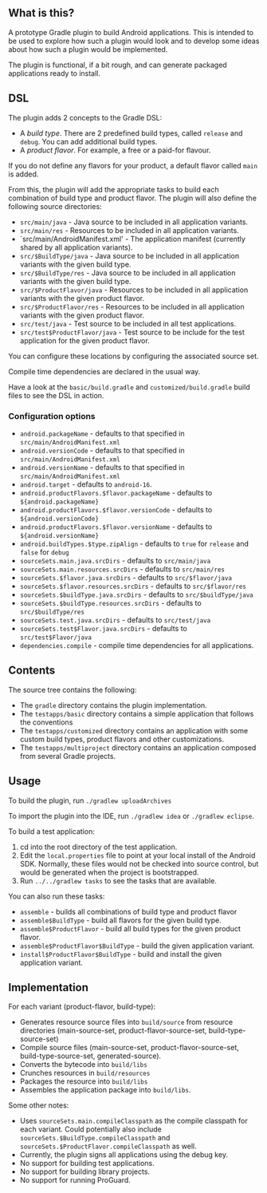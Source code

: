 ## What is this?

A prototype Gradle plugin to build Android applications. This is intended to be used to explore how such a plugin
would look and to develop some ideas about how such a plugin would be implemented.

The plugin is functional, if a bit rough, and can generate packaged applications ready to install.

## DSL

The plugin adds 2 concepts to the Gradle DSL:

* A _build type_. There are 2 predefined build types, called `release` and `debug`. You can add additional build types.
* A _product flavor_. For example, a free or a paid-for flavour.

If you do not define any flavors for your product, a default flavor called `main` is added.

From this, the plugin will add the appropriate tasks to build each combination of build type and product flavor. The
plugin will also define the following source directories:

* `src/main/java` - Java source to be included in all application variants.
* `src/main/res` - Resources to be included in all application variants.
* `src/main/AndroidManifest.xml' - The application manifest (currently shared by all application variants).
* `src/$BuildType/java` - Java source to be included in all application variants with the given build type.
* `src/$BuildType/res` - Java source to be included in all application variants with the given build type.
* `src/$ProductFlavor/java` - Resources to be included in all application variants with the given product flavor.
* `src/$ProductFlavor/res` - Resources to be included in all application variants with the given product flavor.
* `src/test/java` - Test source to be included in all test applications.
* `src/test$ProductFlavor/java` - Test source to be include for the test application for the given product flavor.

You can configure these locations by configuring the associated source set.

Compile time dependencies are declared in the usual way.

Have a look at the `basic/build.gradle` and `customized/build.gradle` build files to see the DSL in action.

### Configuration options

* `android.packageName` - defaults to that specified in `src/main/AndroidManifest.xml`
* `android.versionCode` - defaults to that specified in `src/main/AndroidManifest.xml`
* `android.versionName` - defaults to that specified in `src/main/AndroidManifest.xml`
* `android.target` - defaults to `android-16`.
* `android.productFlavors.$flavor.packageName` - defaults to `${android.packageName}`
* `android.productFlavors.$flavor.versionCode` - defaults to `${android.versionCode}`
* `android.productFlavors.$flavor.versionName` - defaults to `${android.versionName}`
* `android.buildTypes.$type.zipAlign` - defaults to `true` for `release` and `false` for `debug`
* `sourceSets.main.java.srcDirs` - defaults to `src/main/java`
* `sourceSets.main.resources.srcDirs` - defaults to `src/main/res`
* `sourceSets.$flavor.java.srcDirs` - defaults to `src/$flavor/java`
* `sourceSets.$flavor.resources.srcDirs` - defaults to `src/$flavor/res`
* `sourceSets.$buildType.java.srcDirs` - defaults to `src/$buildType/java`
* `sourceSets.$buildType.resources.srcDirs` - defaults to `src/$buildType/res`
* `sourceSets.test.java.srcDirs` - defaults to `src/test/java`
* `sourceSets.test$Flavor.java.srcDirs` - defaults to `src/test$Flavor/java`
* `dependencies.compile` - compile time dependencies for all applications.

## Contents

The source tree contains the following:

* The `gradle` directory contains the plugin implementation.
* The `testapps/basic` directory contains a simple application that follows the conventions
* The `testapps/customized` directory contains an application with some custom build types, product flavors and other
customizations.
* The `testapps/multiproject` directory contains an application composed from several Gradle projects.

## Usage

To build the plugin, run `./gradlew uploadArchives`

To import the plugin into the IDE, run `./gradlew idea` or `./gradlew eclipse`.

To build a test application:
1. cd into the root directory of the test application.
2. Edit the `local.properties` file to point at your local install of the Android SDK. Normally, these files would not
be checked into source control, but would be generated when the project is bootstrapped.
3. Run `../../gradlew tasks` to see the tasks that are available.

You can also run these tasks:

* `assemble` - builds all combinations of build type and product flavor
* `assemble$BuildType` - build all flavors for the given build type.
* `assemble$ProductFlavor` - build all build types for the given product flavor.
* `assemble$ProductFlavor$BuildType` - build the given application variant.
* `install$ProductFlavor$BuildType` - build and install the given application variant.

## Implementation

For each variant (product-flavor, build-type):

* Generates resource source files into `build/source` from resource directories (main-source-set, product-flavor-source-set, build-type-source-set)
* Compile source files (main-source-set, product-flavor-source-set, build-type-source-set, generated-source).
* Converts the bytecode into `build/libs`
* Crunches resources in `build/resources`
* Packages the resource into `build/libs`
* Assembles the application package into `build/libs`.

Some other notes:
* Uses `sourceSets.main.compileClasspath` as the compile classpath for each variant. Could potentially also include
`sourceSets.$BuildType.compileClasspath` and `sourceSets.$ProductFlavor.compileClasspath` as well.
* Currently, the plugin signs all applications using the debug key.
* No support for building test applications.
* No support for building library projects.
* No support for running ProGuard.
